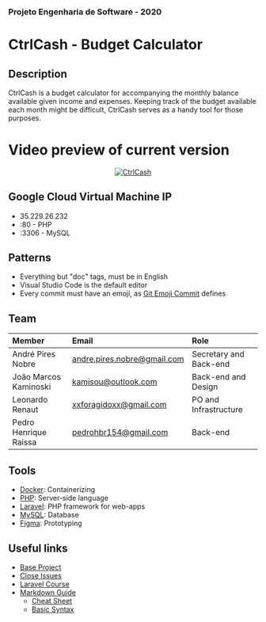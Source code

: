 ### Projeto Engenharia de Software - 2020

# CtrlCash - Budget Calculator 
## Description
CtrlCash is a budget calculator for accompanying the monthly balance available given income and expenses.
Keeping track of the budget available each month might be difficult, CtrlCash serves as a handy tool for those purposes.

# Video preview of current version
<div align="center">
  <a href="https://www.youtube.com/watch?v=LNFQ4n9QIFs"><img src="https://i.ibb.co/fFmVd0s/Screenshot-6.png" alt="CtrlCash"></a>
</div>

## Google Cloud Virtual Machine IP
- 35.229.26.232
- :80 - PHP
- :3306 - MySQL

## Patterns
- Everything but "doc" tags, must be in English
- Visual Studio Code is the default editor
- Every commit must have an emoji, as [Git Emoji Commit](https://marketplace.visualstudio.com/items?itemName=maixiaojie.git-emoji) defines

## Team
| Member | Email | Role |
|:-----------------------|:------------------------|:------------------------|
| André Pires Nobre | andre.pires.nobre@gmail.com | Secretary and Back-end |
| João Marcos Kaminoski | kamisou@outlook.com |  Back-end and Design |
| Leonardo Renaut | xxforagidoxx@gmail.com | PO and Infrastructure |
| Pedro Henrique Raissa | pedrohbr154@gmail.com | Back-end |

## Tools
- [Docker](https://www.docker.com/): Containerizing
- [PHP](https://www.php.net/): Server-side language
- [Laravel](https://laravel.com/): PHP framework for web-apps
- [MySQL](https://www.mysql.com/): Database
- [Figma](https://www.figma.com): Prototyping

## Useful links
- [Base Project](https://github.com/ProfPetroski/ProjetoExemplo)
- [Close Issues](https://docs.github.com/en/enterprise/2.16/user/github/managing-your-work-on-github/closing-issues-using-keywords)
- [Laravel Course](https://www.youtube.com/watch?v=zckH4xalOns&list=PL4cUxeGkcC9hL6aCFKyagrT1RCfVN4w2Q)
- [Markdown Guide](https://www.markdownguide.org/)
    - [Cheat Sheet](https://www.markdownguide.org/cheat-sheet/)
    - [Basic Syntax](https://www.markdownguide.org/basic-syntax/)
